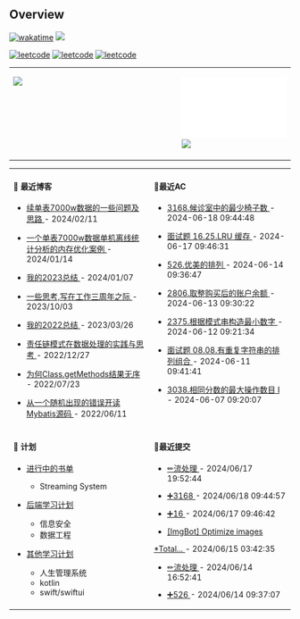 
## Overview

[![wakatime](https://wakatime.com/badge/user/78591c59-95d5-4479-b2fc-988c35f31d59.svg)](https://wakatime.com/@78591c59-95d5-4479-b2fc-988c35f31d59) ![](https://gpvc.arturio.dev/0xcaffebabe)

[![leetcode](https://leetcode-badge.ismy.wang/ranking)](https://leetcode.cn/u/0xcaffebabe/) [![leetcode](https://leetcode-badge.ismy.wang/solved)](https://leetcode.cn/u/0xcaffebabe/) [![leetcode](https://leetcode-badge.ismy.wang/ac)](https://leetcode.cn/u/0xcaffebabe/)

<table border="0">
  <tr border="0">

  <td valign="top" width="60%">

  ![](https://github-readme-stats.vercel.app/api/wakatime?username=0xcaffebabe&layout=compact&langs_count=12&theme=dark&range=all_time)

  </td>

  <td valign="top" width="40%">

  ![](https://raw.githubusercontent.com/0xcaffebabe/github-stats/master/generated/overview.svg)
  ![](https://github-profile-summary-cards.vercel.app/api/cards/productive-time?username=0xcaffebabe&theme=github_dark&utcOffset=8)

  </td>
  </tr>

</table>

<table>

<tr>
<td valign="top" width="50%">

#### 📖 最近博客


* <a href="https://0xcaffebabe.github.io/%E5%A4%A7%E6%95%B0%E6%8D%AE/2024/02/11/%E7%BB%AD%E5%8D%95%E8%A1%A87000w%E6%95%B0%E6%8D%AE%E7%9A%84%E4%B8%80%E4%BA%9B%E9%97%AE%E9%A2%98%E5%8F%8A%E6%80%9D%E8%B7%AF.html" target="_blank"> 续单表7000w数据的一些问题及思路 </a> - 2024/02/11 

    
* <a href="https://0xcaffebabe.github.io/%E5%A4%A7%E6%95%B0%E6%8D%AE/2024/01/14/%E4%B8%80%E4%B8%AA%E5%8D%95%E8%A1%A87000w%E6%95%B0%E6%8D%AE%E5%8D%95%E6%9C%BA%E7%A6%BB%E7%BA%BF%E7%BB%9F%E8%AE%A1%E5%88%86%E6%9E%90%E7%9A%84%E5%86%85%E5%AD%98%E4%BC%98%E5%8C%96%E6%A1%88%E4%BE%8B.html" target="_blank"> 一个单表7000w数据单机离线统计分析的内存优化案例 </a> - 2024/01/14 

    
* <a href="https://0xcaffebabe.github.io/%E4%BA%BA%E7%94%9F/2024/01/07/%E6%88%91%E7%9A%842023%E6%80%BB%E7%BB%93.html" target="_blank"> 我的2023总结 </a> - 2024/01/07 

    
* <a href="https://0xcaffebabe.github.io/%E4%BA%BA%E7%94%9F/2023/10/03/%E4%B8%80%E4%BA%9B%E6%80%9D%E8%80%83,%E5%86%99%E5%9C%A8%E5%B7%A5%E4%BD%9C%E4%B8%89%E5%91%A8%E5%B9%B4%E4%B9%8B%E9%99%85.html" target="_blank"> 一些思考,写在工作三周年之际 </a> - 2023/10/03 

    
* <a href="https://0xcaffebabe.github.io/%E4%BA%BA%E7%94%9F/2023/03/26/%E6%88%91%E7%9A%842022%E6%80%BB%E7%BB%93.html" target="_blank"> 我的2022总结 </a> - 2023/03/26 

    
* <a href="https://0xcaffebabe.github.io/%E8%AE%BE%E8%AE%A1%E6%A8%A1%E5%BC%8F/2022/12/27/%E8%B4%A3%E4%BB%BB%E9%93%BE%E6%A8%A1%E5%BC%8F%E5%9C%A8%E6%95%B0%E6%8D%AE%E5%A4%84%E7%90%86%E7%9A%84%E5%AE%9E%E8%B7%B5%E4%B8%8E%E6%80%9D%E8%80%83.html" target="_blank"> 责任链模式在数据处理的实践与思考 </a> - 2022/12/27 

    
* <a href="https://0xcaffebabe.github.io/jvm/2022/07/23/%E4%B8%BA%E4%BD%95Class.getMethods%E7%BB%93%E6%9E%9C%E6%97%A0%E5%BA%8F.html" target="_blank"> 为何Class.getMethods结果无序 </a> - 2022/07/23 

    
* <a href="https://0xcaffebabe.github.io/java/2022/06/11/%E4%BB%8E%E4%B8%80%E4%B8%AA%E9%9A%8F%E6%9C%BA%E5%87%BA%E7%8E%B0%E7%9A%84%E9%94%99%E8%AF%AF%E5%BC%80%E8%AF%BBMybatis%E6%BA%90%E7%A0%81.html" target="_blank"> 从一个随机出现的错误开读Mybatis源码 </a> - 2022/06/11 

        

</td>

<td valign="top" width="50%">

#### 🔋最近AC


  * <a href="https://leetcode.cn/submissions/detail/540246128" target="_blank"> 3168.候诊室中的最少椅子数 </a> - 2024-06-18 09:44:48 

    
  * <a href="https://leetcode.cn/submissions/detail/539981422" target="_blank"> 面试题 16.25.LRU 缓存 </a> - 2024-06-17 09:46:31 

    
  * <a href="https://leetcode.cn/submissions/detail/539352995" target="_blank"> 526.优美的排列 </a> - 2024-06-14 09:36:47 

    
  * <a href="https://leetcode.cn/submissions/detail/539091317" target="_blank"> 2806.取整购买后的账户余额 </a> - 2024-06-13 09:30:22 

    
  * <a href="https://leetcode.cn/submissions/detail/538833382" target="_blank"> 2375.根据模式串构造最小数字 </a> - 2024-06-12 09:21:34 

    
  * <a href="https://leetcode.cn/submissions/detail/538589716" target="_blank"> 面试题 08.08.有重复字符串的排列组合 </a> - 2024-06-11 09:41:41 

    
  * <a href="https://leetcode.cn/submissions/detail/537812892" target="_blank"> 3038.相同分数的最大操作数目 I </a> - 2024-06-07 09:20:07 

    

</td>

</tr>

<tr>

<td valign="top" width="50%">

#### 📝 计划

- [进行中的书单](https://github.com/users/0xcaffebabe/projects/9)
  - Streaming System


- [后端学习计划](https://github.com/users/0xcaffebabe/projects/10)
  - 信息安全
  - 数据工程


- [其他学习计划](https://github.com/users/0xcaffebabe/projects/11)
  - 人生管理系统
  - kotlin
  - swift/swiftui


<td>

#### 🌴最近提交


  * <a href="https://github.com/0xcaffebabe/note/commit/4518a4d98711f858f0b6f4cc86e75c7400ec93a7" target="_blank"> ✏流处理 </a> - 2024/06/17 19:52:44 

    
  * <a href="https://github.com/0xcaffebabe/leetcode/commit/879925845906daacc052c5d0871ab698f03a4d8d" target="_blank"> ➕3168 </a> - 2024/06/18 09:44:57 

    
  * <a href="https://github.com/0xcaffebabe/leetcode/commit/b53b1290bc8bfbe22c415df59ebc19e34634652d" target="_blank"> ➕16 </a> - 2024/06/17 09:46:42 

    
  * <a href="https://github.com/0xcaffebabe/note/commit/a9d496680a64fa2a59b552e6023407353e532b4b" target="_blank"> [ImgBot] Optimize images

*Total... </a> - 2024/06/15 03:42:35 

    
  * <a href="https://github.com/0xcaffebabe/note/commit/3c79dc147433884076847274225e3f8237959c24" target="_blank"> ✏流处理 </a> - 2024/06/14 16:52:41 

    
  * <a href="https://github.com/0xcaffebabe/leetcode/commit/0975213b6ec8644ad4b3c10a8d33aca834122d6d" target="_blank"> ➕526 </a> - 2024/06/14 09:37:07 

    

</td>

</tr>

</table>

